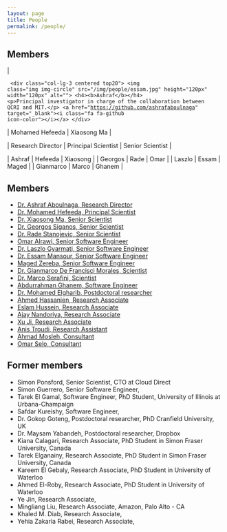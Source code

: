 ```yaml
---
layout: page
title: People
permalink: /people/
---
```

## Members

|<pre><code>
	&lt;div class="col-lg-3 centered top20"&gt; &lt;img class="img img-circle" src="/img/people/essam.jpg" height="120px" width="120px" alt=""&gt;
	            &lt;h4&gt;&lt;b&gt;Ashraf&lt;/b&gt;&lt;/h4&gt;
	            &lt;p&gt;Principal investigator in charge of the collaboration between QCRI and MIT.&lt;/p&gt;
	            &lt;a href="https://github.com/ashrafaboulnaga" target="_blank"&gt;&lt;i class="fa fa-github icon-color"&gt;&lt;/i&gt;&lt;/a&gt; &lt;/div&gt;
				</code></pre>
				| Mohamed Hefeeda | Xiaosong Ma |

| Research Director | Principal Scientist | Senior Scientist |



| Ashraf  | Hefeeda  |  Xiaosong |
| Georgos | Rade  |  Omar |
| Laszlo  |  Essam |  Maged |
| Gianmarco  |  Marco |  Ghanem |
				
				
## Members


- [Dr. Ashraf Aboulnaga, Research Director](/people/ashraf/)
- [Dr. Mohamed Hefeeda, Principal Scientist](/people/mhefeeda/)
- [Dr. Xiaosong Ma, Senior Scientist](/people/xma/)
- [Dr. Georgos Siganos, Senior Scientist](/people/gsiganos/)
- [Dr. Rade Stanojevic, Senior Scientist](/people/rstanojevic/)
- [Omar Alrawi, Senior Software Engineer](/people/oalrawi/)
- [Dr. Laszlo Gyarmati, Senior Software Engineer](/people/lgyarmati/)
- [Dr. Essam Mansour, Senior Software Engineer](/people/emansour/)
- [Maged Zereba, Senior Software Engineer](/people/mzereba/)
- [Dr. Gianmarco De Francisci Morales, Scientist](/people/gmorales/)
- [Dr. Marco Serafini, Scientist](/people/mserafini/)
- [Abdurrahman Ghanem, Software Engineer](/people/aghanem/)
- [Dr. Mohamed Elgharib, Postdoctoral researcher](/people/melgharib/)
- [Ahmed Hassanien, Research Associate](/people/ahassanien/)
- [Eslam Hussein, Research Associate](/people/ehussein/)
- [Ajay Nandoriya, Research Associate](/people/anandoriya/)
- [Xu Ji, Research Associate](/people/xji/)
- [Anis Troudi, Research Assistant](/people/atroudi/)
- [Ahmad Mosleh, Consultant](/people/amosleh/)
- [Omar Selo, Consultant](/people/oselo/)



## Former members

- Simon Ponsford, Senior Scientist, CTO at Cloud Direct
- Simon Guerrero, Senior Software Engineer, 
- Tarek El Gamal, Software Engineer, PhD Student, University of Illinois at Urbana-Champaign
- Safdar Kureishy, Software Engineer, 
- Dr. Gokop Goteng, Postdoctoral researcher, PhD Cranfield University, UK
- Dr. Maysam Yabandeh, Postdoctoral researcher, Dropbox
- Kiana Calagari, Research Associate, PhD Student in Simon Fraser University, Canada
- Tarek Elganainy, Research Associate, PhD Student in Simon Fraser University, Canada
- Kareem El Gebaly, Research Associate, PhD Student in University of Waterloo
- Ahmed El-Roby, Research Associate, PhD Student in University of Waterloo
- Ye Jin, Research Associate, 
- Mingliang Liu, Research Associate, Amazon, Palo Alto - CA
- Khaled M. Diab, Research Associate, 
- Yehia Zakaria Rabei, Research Associate, 

